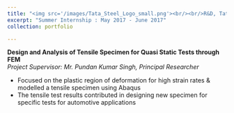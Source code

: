 ```yaml
---
title: "<img src='/images/Tata_Steel_Logo_small.png'><br/><br/>R&D, Tata Steel Ltd., Jamshedpur "
excerpt: "Summer Internship : May 2017 - June 2017"
collection: portfolio

---
```

**Design and Analysis of Tensile Specimen for Quasi Static Tests through FEM**  
*Project Supervisor: Mr. Pundan Kumar Singh, Principal Researcher*
*	Focused on the plastic region of deformation for high strain rates & modelled a tensile specimen using Abaqus 
*	The tensile test results contributed in designing new specimen for specific tests for automotive applications

